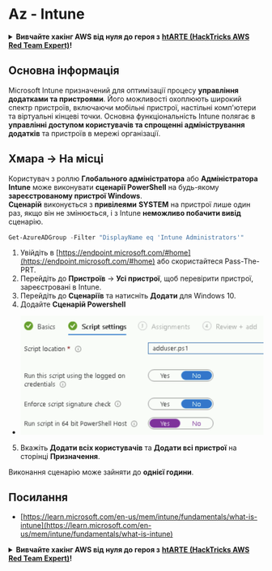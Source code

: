# Az - Intune

<details>

<summary><strong>Вивчайте хакінг AWS від нуля до героя з</strong> <a href="https://training.hacktricks.xyz/courses/arte"><strong>htARTE (HackTricks AWS Red Team Expert)</strong></a><strong>!</strong></summary>

Інші способи підтримки HackTricks:

* Якщо ви хочете побачити вашу **компанію рекламовану на HackTricks** або **завантажити HackTricks у форматі PDF**, перевірте [**ПЛАНИ ПІДПИСКИ**](https://github.com/sponsors/carlospolop)!
* Отримайте [**офіційний PEASS & HackTricks мерч**](https://peass.creator-spring.com)
* Відкрийте для себе [**Сім'ю PEASS**](https://opensea.io/collection/the-peass-family), нашу колекцію ексклюзивних [**NFT**](https://opensea.io/collection/the-peass-family)
* **Приєднуйтесь до** 💬 [**групи Discord**](https://discord.gg/hRep4RUj7f) або [**групи telegram**](https://t.me/peass) або **слідкуйте** за нами на **Twitter** 🐦 [**@hacktricks\_live**](https://twitter.com/hacktricks\_live)**.**
* **Поділіться своїми хакінг-трюками, надсилайте PR до** [**HackTricks**](https://github.com/carlospolop/hacktricks) **і** [**HackTricks Cloud**](https://github.com/carlospolop/hacktricks-cloud) **репозиторіїв**.

</details>

## Основна інформація

Microsoft Intune призначений для оптимізації процесу **управління додатками та пристроями**. Його можливості охоплюють широкий спектр пристроїв, включаючи мобільні пристрої, настільні комп'ютери та віртуальні кінцеві точки. Основна функціональність Intune полягає в **управлінні доступом користувачів та спрощенні адміністрування додатків** та пристроїв в мережі організації.

## Хмара -> На місці

Користувач з роллю **Глобального адміністратора** або **Адміністратора Intune** може виконувати **сценарії PowerShell** на будь-якому **зареєстрованому пристрої Windows**.\
**Сценарій** виконується з **привілеями** **SYSTEM** на пристрої лише один раз, якщо він не змінюється, і з Intune **неможливо побачити вивід** сценарію.

```powershell
Get-AzureADGroup -Filter "DisplayName eq 'Intune Administrators'"
```

1. Увійдіть в [https://endpoint.microsoft.com/#home](https://endpoint.microsoft.com/#home) або скористайтеся Pass-The-PRT.
2. Перейдіть до **Пристроїв** -> **Усі пристрої**, щоб перевірити пристрої, зареєстровані в Intune.
3. Перейдіть до **Сценаріїв** та натисніть **Додати** для Windows 10.
4. Додайте **Сценарій Powershell**

* ![](<../../../.gitbook/assets/image (2) (1) (2) (2) (1).png>)

5. Вкажіть **Додати всіх користувачів** та **Додати всі пристрої** на сторінці **Призначення**.

Виконання сценарію може зайняти до **однієї години**.

## Посилання

* [https://learn.microsoft.com/en-us/mem/intune/fundamentals/what-is-intune](https://learn.microsoft.com/en-us/mem/intune/fundamentals/what-is-intune)

<details>

<summary><strong>Вивчайте хакінг AWS від нуля до героя з</strong> <a href="https://training.hacktricks.xyz/courses/arte"><strong>htARTE (HackTricks AWS Red Team Expert)</strong></a><strong>!</strong></summary>

Інші способи підтримки HackTricks:

* Якщо ви хочете побачити свою **компанію рекламовану в HackTricks** або **завантажити HackTricks у PDF**, перевірте [**ПЛАНИ ПІДПИСКИ**](https://github.com/sponsors/carlospolop)!
* Отримайте [**офіційний PEASS & HackTricks мерч**](https://peass.creator-spring.com)
* Відкрийте для себе [**Сім'ю PEASS**](https://opensea.io/collection/the-peass-family), нашу колекцію ексклюзивних [**NFT**](https://opensea.io/collection/the-peass-family)
* **Приєднуйтесь до** 💬 [**групи Discord**](https://discord.gg/hRep4RUj7f) або [**групи telegram**](https://t.me/peass) або **слідкуйте** за нами на **Twitter** 🐦 [**@hacktricks\_live**](https://twitter.com/hacktricks\_live)**.**
* **Поділіться своїми хакерськими трюками, надсилайте PR до** [**HackTricks**](https://github.com/carlospolop/hacktricks) та [**HackTricks Cloud**](https://github.com/carlospolop/hacktricks-cloud) репозиторіїв.

</details>

